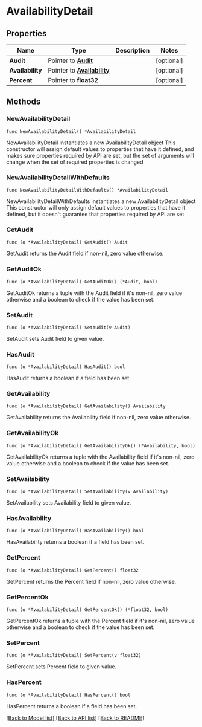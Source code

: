 # AvailabilityDetail

## Properties

Name | Type | Description | Notes
------------ | ------------- | ------------- | -------------
**Audit** | Pointer to [**Audit**](Audit.md) |  | [optional] 
**Availability** | Pointer to [**Availability**](Availability.md) |  | [optional] 
**Percent** | Pointer to **float32** |  | [optional] 

## Methods

### NewAvailabilityDetail

`func NewAvailabilityDetail() *AvailabilityDetail`

NewAvailabilityDetail instantiates a new AvailabilityDetail object
This constructor will assign default values to properties that have it defined,
and makes sure properties required by API are set, but the set of arguments
will change when the set of required properties is changed

### NewAvailabilityDetailWithDefaults

`func NewAvailabilityDetailWithDefaults() *AvailabilityDetail`

NewAvailabilityDetailWithDefaults instantiates a new AvailabilityDetail object
This constructor will only assign default values to properties that have it defined,
but it doesn't guarantee that properties required by API are set

### GetAudit

`func (o *AvailabilityDetail) GetAudit() Audit`

GetAudit returns the Audit field if non-nil, zero value otherwise.

### GetAuditOk

`func (o *AvailabilityDetail) GetAuditOk() (*Audit, bool)`

GetAuditOk returns a tuple with the Audit field if it's non-nil, zero value otherwise
and a boolean to check if the value has been set.

### SetAudit

`func (o *AvailabilityDetail) SetAudit(v Audit)`

SetAudit sets Audit field to given value.

### HasAudit

`func (o *AvailabilityDetail) HasAudit() bool`

HasAudit returns a boolean if a field has been set.

### GetAvailability

`func (o *AvailabilityDetail) GetAvailability() Availability`

GetAvailability returns the Availability field if non-nil, zero value otherwise.

### GetAvailabilityOk

`func (o *AvailabilityDetail) GetAvailabilityOk() (*Availability, bool)`

GetAvailabilityOk returns a tuple with the Availability field if it's non-nil, zero value otherwise
and a boolean to check if the value has been set.

### SetAvailability

`func (o *AvailabilityDetail) SetAvailability(v Availability)`

SetAvailability sets Availability field to given value.

### HasAvailability

`func (o *AvailabilityDetail) HasAvailability() bool`

HasAvailability returns a boolean if a field has been set.

### GetPercent

`func (o *AvailabilityDetail) GetPercent() float32`

GetPercent returns the Percent field if non-nil, zero value otherwise.

### GetPercentOk

`func (o *AvailabilityDetail) GetPercentOk() (*float32, bool)`

GetPercentOk returns a tuple with the Percent field if it's non-nil, zero value otherwise
and a boolean to check if the value has been set.

### SetPercent

`func (o *AvailabilityDetail) SetPercent(v float32)`

SetPercent sets Percent field to given value.

### HasPercent

`func (o *AvailabilityDetail) HasPercent() bool`

HasPercent returns a boolean if a field has been set.


[[Back to Model list]](../README.md#documentation-for-models) [[Back to API list]](../README.md#documentation-for-api-endpoints) [[Back to README]](../README.md)


